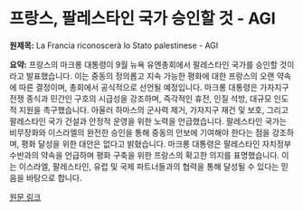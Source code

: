# 프랑스, 팔레스타인 국가 승인할 것 - AGI

**원제목:** La Francia riconoscerà lo Stato palestinese - AGI

**요약:** 프랑스의 마크롱 대통령이 9월 뉴욕 유엔총회에서 팔레스타인 국가를 승인할 것이라고 발표했습니다.  이는 중동의 정의롭고 지속 가능한 평화에 대한 프랑스의 오랜 약속에 따른 결정이며,  총회에서 공식적으로 선언될 예정입니다.  마크롱 대통령은 가자지구 전쟁 종식과 민간인 구호의 시급성을 강조하며,  즉각적인 휴전, 인질 석방, 대규모 인도적 지원을 촉구했습니다.  아울러 하마스의 군사력 제거, 가자지구 재건 및 보호, 그리고 팔레스타인 국가 건설과 안정적 운영을 위한 노력을 언급했습니다.  팔레스타인 국가는 비무장화와 이스라엘의 완전한 승인을 통해 중동의 안보에 기여해야 한다는 점을 강조하며,  평화 달성을 위한 대안은 없다고 밝혔습니다.  마크롱 대통령은 팔레스타인 자치정부 수반과의 약속을 언급하며  평화 구축을 위한 프랑스의 확고한 의지를 표명했습니다.  이는 이스라엘, 팔레스타인, 유럽 및 국제 파트너들과의 협력을 통해 달성될 수 있다는 믿음을 바탕으로 합니다.

[원문 링크](https://www.agi.it/estero/news/2025-07-24/francia-riconosce-stato-palestina-32444207/)
